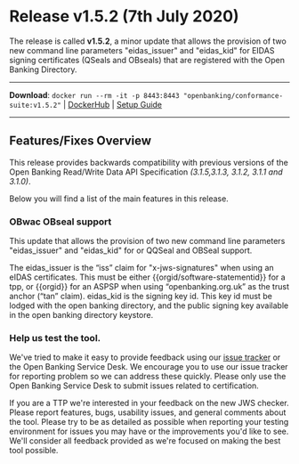 # Release v1.5.2 (7th July 2020)

The release is called **v1.5.2**, a minor update that allows the provision of two new command line parameters "eidas_issuer" and "eidas_kid" for EIDAS signing certificates (QSeals and OBseals) that are registered with the Open Banking Directory.

---
**Download**: `docker run --rm -it -p 8443:8443 "openbanking/conformance-suite:v1.5.2"` | [DockerHub](https://hub.docker.com/r/openbanking/conformance-suite) | [Setup Guide](https://bitbucket.org/openbankingteam/conformance-suite/src/develop/docs/setup-guide.md)

---

## Features/Fixes Overview

This release provides backwards compatibility with previous versions of the Open Banking Read/Write Data API Specification *(3.1.5,3.1.3, 3.1.2, 3.1.1 and 3.1.0)*. 

Below you will find a list of the main features in this release.

### OBwac OBseal support

This update that allows the provision of two new command line parameters "eidas_issuer" and "eidas_kid" for or QQSeal and OBSeal support.


The eidas_issuer is the “iss” claim for "x-jws-signatures" when using an eIDAS certificates. This must be either {{orgid/software-statementid}} for a tpp, or {{orgid}} for an ASPSP when using “openbanking.org.uk” as the trust anchor (“tan” claim).
eidas_kid is the signing key id. This key id must be lodged with the open banking directory, and the public signing key available in the open banking directory keystore.

### Help us test the tool.

We've tried to make it easy to provide feedback using our [issue tracker](https://bitbucket.org/openbankingteam/conformance-suite/issues?status=new&status=open) or the Open Banking Service Desk. We encourage you to use our issue tracker for reporting problem so we can address these quickly. Please only use the Open Banking Service Desk to submit issues related to certification.

If you are a TTP we're interested in your feedback on the new JWS checker. Please report features, bugs, usability issues, and general comments about the tool. Please try to be as detailed as possible when reporting your testing environment for issues you may have or the improvements you'd like to see. We'll consider all feedback provided as we're focused on making the best tool possible.